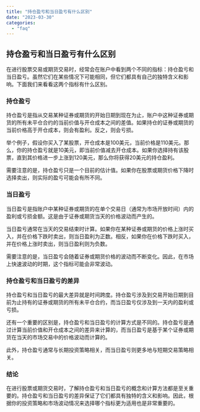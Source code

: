```yaml
---
title: "持仓盈亏和当日盈亏有什么区别"
date: "2023-03-30"
categories: 
  - "faq"
---
```


## 持仓盈亏和当日盈亏有什么区别

在进行股票交易或期货交易时，经常会在账户中看到两个不同的指标：持仓盈亏和当日盈亏。虽然它们在某些情况下可能相同，但它们都具有自己的独特含义和影响。下面我们来看看这两个指标有什么区别。

### 持仓盈亏

持仓盈亏是指从交易某种证券或期货的开始日期到现在为止，账户中这种证券或期货的所有未平仓合约的当前价值与开仓成本之间的差值。如果持仓的证券或期货的当前价格高于开仓成本，则会有盈利。反之，则会亏损。

举个例子，假设你买入了某股票，开仓成本是100美元，当前价格是110美元。那么，你的持仓盈亏就是10美元，即当前价值减去开仓成本。如果你选择持有该股票，直到其价格进一步上涨到120美元，那么你将获得20美元的持仓盈利。

需要注意的是，持仓盈亏只是一个目前的估计值。如果你在股票或期货价格下降时选择卖出，则实际的盈亏可能会有所不同。

### 当日盈亏

当日盈亏是指账户中某种证券或期货的在单个交易日（通常为市场开放时间）内的盈利或亏损金额。这是由于证券或期货当天的价格波动而产生的。

当日盈亏通常在当天的交易结束时计算。如果你在某种证券或期货的价格上涨时买入，并在价格下跌时卖出，则当日盈利为正数。相反，如果你在价格下跌时买入，并在价格上涨时卖出，则当日盈利则为负数。

需要注意的是，当日盈亏会随着证券或期货价格的波动而不断变化。因此，在市场上快速波动的时期，这个指标可能会非常波动。

### 持仓盈亏和当日盈亏的差异

持仓盈亏和当日盈亏的最大差异就是时间跨度。持仓盈亏涉及到交易开始日期到目前为止持有的证券或期货的所有未平仓合约，而当日盈亏仅涉及到一天内的盈利或亏损。

还有一个重要的区别是，持仓盈亏和当日盈亏的计算方式是不同的。持仓盈亏是通过计算当前价值和开仓成本之间的差异来计算的，而当日盈亏是基于某个证券或期货在当天的市场交易中的价格波动而计算的。

此外，持仓盈亏通常与长期投资策略相关，而当日盈亏则更多地与短期交易策略相关。

### 结论

在进行股票或期货交易时，了解持仓盈亏和当日盈亏的概念和计算方法都是至关重要的。持仓盈亏和当日盈亏的差异保证了它们都具有独特的含义和影响。因此，根据你的投资策略和市场波动情况来选择哪个指标更为适用也是非常重要的。
